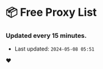 # :package: Free Proxy List
### Updated every 15 minutes.

- Last updated: `2024-05-08 05:51`

:heart:

